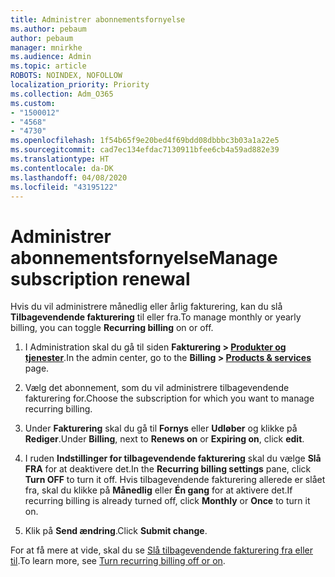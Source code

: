 ```yaml
---
title: Administrer abonnementsfornyelse
ms.author: pebaum
author: pebaum
manager: mnirkhe
ms.audience: Admin
ms.topic: article
ROBOTS: NOINDEX, NOFOLLOW
localization_priority: Priority
ms.collection: Adm_O365
ms.custom:
- "1500012"
- "4568"
- "4730"
ms.openlocfilehash: 1f54b65f9e20bed4f69bdd08dbbbc3b03a1a22e5
ms.sourcegitcommit: cad7ec134efdac7130911bfee6cb4a59ad882e39
ms.translationtype: HT
ms.contentlocale: da-DK
ms.lasthandoff: 04/08/2020
ms.locfileid: "43195122"
---
```

# <a name="manage-subscription-renewal"></a><span data-ttu-id="03f2d-102">Administrer abonnementsfornyelse</span><span class="sxs-lookup"><span data-stu-id="03f2d-102">Manage subscription renewal</span></span>

<span data-ttu-id="03f2d-103">Hvis du vil administrere månedlig eller årlig fakturering, kan du slå **Tilbagevendende fakturering** til eller fra.</span><span class="sxs-lookup"><span data-stu-id="03f2d-103">To manage monthly or yearly billing, you can toggle **Recurring billing** on or off.</span></span>

1. <span data-ttu-id="03f2d-104">I Administration skal du gå til siden **Fakturering > [Produkter og tjenester](https://go.microsoft.com/fwlink/p/?linkid=842054)**.</span><span class="sxs-lookup"><span data-stu-id="03f2d-104">In the admin center, go to the **Billing > [Products & services](https://go.microsoft.com/fwlink/p/?linkid=842054)** page.</span></span>

2. <span data-ttu-id="03f2d-105">Vælg det abonnement, som du vil administrere tilbagevendende fakturering for.</span><span class="sxs-lookup"><span data-stu-id="03f2d-105">Choose the subscription for which you want to manage recurring billing.</span></span>

3. <span data-ttu-id="03f2d-106">Under **Fakturering** skal du gå til **Fornys** eller **Udløber** og klikke på **Rediger**.</span><span class="sxs-lookup"><span data-stu-id="03f2d-106">Under **Billing**, next to **Renews on** or **Expiring on**, click **edit**.</span></span>

4. <span data-ttu-id="03f2d-107">I ruden **Indstillinger for tilbagevendende fakturering** skal du vælge **Slå FRA** for at deaktivere det.</span><span class="sxs-lookup"><span data-stu-id="03f2d-107">In the **Recurring billing settings** pane, click **Turn OFF** to turn it off.</span></span> <span data-ttu-id="03f2d-108">Hvis tilbagevendende fakturering allerede er slået fra, skal du klikke på **Månedlig** eller **Én gang** for at aktivere det.</span><span class="sxs-lookup"><span data-stu-id="03f2d-108">If recurring billing is already turned off, click **Monthly** or **Once** to turn it on.</span></span>

5. <span data-ttu-id="03f2d-109">Klik på **Send ændring**.</span><span class="sxs-lookup"><span data-stu-id="03f2d-109">Click **Submit change**.</span></span>

<span data-ttu-id="03f2d-110">For at få mere at vide, skal du se [Slå tilbagevendende fakturering fra eller til](https://docs.microsoft.com/office365/admin/subscriptions-and-billing/renew-your-subscription#turn-recurring-billing-off-or-on).</span><span class="sxs-lookup"><span data-stu-id="03f2d-110">To learn more, see [Turn recurring billing off or on](https://docs.microsoft.com/office365/admin/subscriptions-and-billing/renew-your-subscription#turn-recurring-billing-off-or-on).</span></span>
